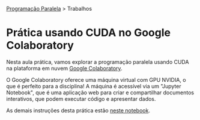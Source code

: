 [Programação Paralela](https://github.com/AndreaInfUFSM/elc139-2019a) > Trabalhos

# Prática usando CUDA no Google Colaboratory




Nesta aula prática, vamos explorar a programação paralela usando CUDA na plataforma em nuvem [Google Colaboratory](https://research.google.com/colaboratory/faq.html). 

O Google Colaboratory oferece uma máquina virtual com GPU NVIDIA, o que é perfeito para a disciplina! A máquina é acessível via um "Jupyter Notebook", que é uma aplicação web para criar e compartilhar documentos interativos, que podem executar código e apresentar dados.

As demais instruções desta prática estão [neste notebook](https://colab.research.google.com/drive/1Heeo3AqS7znAkiXmdefLs9-U9PAtDMr1). 
